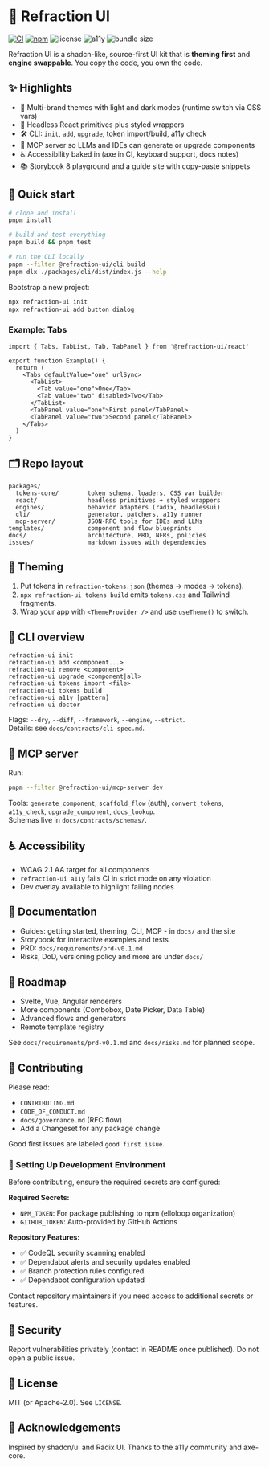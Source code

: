 # 🌈 Refraction UI

[![CI](https://img.shields.io/github/actions/workflow/status/YOUR_ORG/refraction-ui/ci.yml?label=CI)](#) [![npm](https://img.shields.io/npm/v/@refraction-ui/react.svg)](#) ![license](https://img.shields.io/badge/license-MIT-blue.svg) ![a11y](https://img.shields.io/badge/a11y-WCAG%202.1%20AA-5c6ac4.svg) ![bundle size](https://img.shields.io/badge/component%20%3C%206KB%20gz-ok-brightgreen.svg)

Refraction UI is a shadcn-like, source-first UI kit that is **theming first** and **engine swappable**. You copy the code, you own the code.

## ✨ Highlights

- 🎨 Multi-brand themes with light and dark modes (runtime switch via CSS vars)
- 🧩 Headless React primitives plus styled wrappers
- 🛠️ CLI: `init`, `add`, `upgrade`, token import/build, a11y check
- 🤖 MCP server so LLMs and IDEs can generate or upgrade components
- ♿ Accessibility baked in (axe in CI, keyboard support, docs notes)
- 📚 Storybook 8 playground and a guide site with copy-paste snippets

## 🚀 Quick start

```bash
# clone and install
pnpm install

# build and test everything
pnpm build && pnpm test

# run the CLI locally
pnpm --filter @refraction-ui/cli build
pnpm dlx ./packages/cli/dist/index.js --help
```

Bootstrap a new project:

```bash
npx refraction-ui init
npx refraction-ui add button dialog
```

### Example: Tabs

```tsx
import { Tabs, TabList, Tab, TabPanel } from '@refraction-ui/react'

export function Example() {
  return (
    <Tabs defaultValue="one" urlSync>
      <TabList>
        <Tab value="one">One</Tab>
        <Tab value="two" disabled>Two</Tab>
      </TabList>
      <TabPanel value="one">First panel</TabPanel>
      <TabPanel value="two">Second panel</TabPanel>
    </Tabs>
  )
}
```

## 🗂️ Repo layout

```
packages/
  tokens-core/        token schema, loaders, CSS var builder
  react/              headless primitives + styled wrappers
  engines/            behavior adapters (radix, headlessui)
  cli/                generator, patchers, a11y runner
  mcp-server/         JSON-RPC tools for IDEs and LLMs
templates/            component and flow blueprints
docs/                 architecture, PRD, NFRs, policies
issues/               markdown issues with dependencies
```

## 🎨 Theming

1. Put tokens in `refraction-tokens.json` (themes -> modes -> tokens).
2. `npx refraction-ui tokens build` emits `tokens.css` and Tailwind fragments.
3. Wrap your app with `<ThemeProvider />` and use `useTheme()` to switch.

## 🔧 CLI overview

```
refraction-ui init
refraction-ui add <component...>
refraction-ui remove <component>
refraction-ui upgrade <component|all>
refraction-ui tokens import <file>
refraction-ui tokens build
refraction-ui a11y [pattern]
refraction-ui doctor
```

Flags: `--dry`, `--diff`, `--framework`, `--engine`, `--strict`.  
Details: see `docs/contracts/cli-spec.md`.

## 🤖 MCP server

Run:

```bash
pnpm --filter @refraction-ui/mcp-server dev
```

Tools: `generate_component`, `scaffold_flow` (auth), `convert_tokens`, `a11y_check`, `upgrade_component`, `docs_lookup`.  
Schemas live in `docs/contracts/schemas/`.

## ♿ Accessibility

- WCAG 2.1 AA target for all components
- `refraction-ui a11y` fails CI in strict mode on any violation
- Dev overlay available to highlight failing nodes

## 📘 Documentation

- Guides: getting started, theming, CLI, MCP - in `docs/` and the site
- Storybook for interactive examples and tests
- PRD: `docs/requirements/prd-v0.1.md`
- Risks, DoD, versioning policy and more are under `docs/`

## 🧭 Roadmap

- Svelte, Vue, Angular renderers
- More components (Combobox, Date Picker, Data Table)
- Advanced flows and generators
- Remote template registry

See `docs/requirements/prd-v0.1.md` and `docs/risks.md` for planned scope.

## 🤝 Contributing

Please read:

- `CONTRIBUTING.md`
- `CODE_OF_CONDUCT.md`
- `docs/governance.md` (RFC flow)
- Add a Changeset for any package change

Good first issues are labeled `good first issue`.

### 🔐 Setting Up Development Environment

Before contributing, ensure the required secrets are configured:

**Required Secrets:**

- `NPM_TOKEN`: For package publishing to npm (elloloop organization)
- `GITHUB_TOKEN`: Auto-provided by GitHub Actions

**Repository Features:**

- ✅ CodeQL security scanning enabled
- ✅ Dependabot alerts and security updates enabled
- ✅ Branch protection rules configured
- ✅ Dependabot configuration updated

Contact repository maintainers if you need access to additional secrets or features.

## 🔐 Security

Report vulnerabilities privately (contact in README once published). Do not open a public issue.

## 📜 License

MIT (or Apache-2.0). See `LICENSE`.

## 🙏 Acknowledgements

Inspired by shadcn/ui and Radix UI. Thanks to the a11y community and axe-core.
